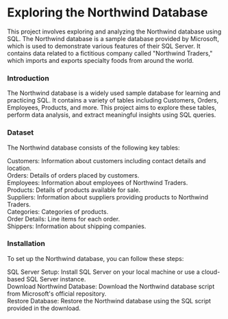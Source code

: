 # Exploring the Northwind Database
This project involves exploring and analyzing the Northwind database using SQL. The Northwind database is a sample database provided by Microsoft, which is used to demonstrate various features of their SQL Server. It contains data related to a fictitious company called "Northwind Traders," which imports and exports specialty foods from around the world.

### Introduction
The Northwind database is a widely used sample database for learning and practicing SQL. It contains a variety of tables including Customers, Orders, Employees, Products, and more. This project aims to explore these tables, perform data analysis, and extract meaningful insights using SQL queries.

### Dataset
The Northwind database consists of the following key tables:

Customers: Information about customers including contact details and location.<br>
Orders: Details of orders placed by customers.<br>
Employees: Information about employees of Northwind Traders.<br>
Products: Details of products available for sale.<br>
Suppliers: Information about suppliers providing products to Northwind Traders.<br>
Categories: Categories of products.<br>
Order Details: Line items for each order.<br>
Shippers: Information about shipping companies.<br>

### Installation
To set up the Northwind database, you can follow these steps:

SQL Server Setup:
Install SQL Server on your local machine or use a cloud-based SQL Server instance.<br>
Download Northwind Database:
Download the Northwind database script from Microsoft's official repository.<br>
Restore Database:
Restore the Northwind database using the SQL script provided in the download.<br>
